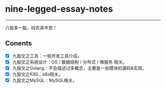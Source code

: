 # nine-legged-essay-notes

------

八股多一股，码农真辛苦！

## Conents

- [x] 九股文之工具：一些开发工具介绍。
- [x] 九股文之系统设计：OS / 数据结构 / 分布式 / 微服务 相关。
- [x] 九股文之Golang：不会描述过多概念，主要是一些模块的源码&实现。
- [x] 九股文之K8S：k8s相关。
- [x] 九股文之MySQL：MySQL相关。
